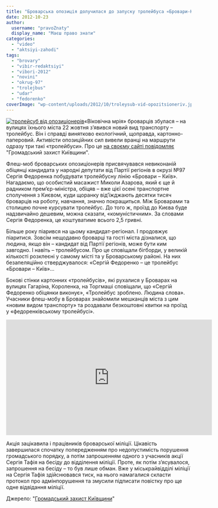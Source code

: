 ```yaml
---
title: "Броварська опозиція долучилася до запуску тролейбуса «Бровари-Київ» - ВІДЕО"
date: 2012-10-23
author: 
  username: "pravoZnaty"
  display_name: "Маєш право знати"
categories: 
  - "video"
  - "aktsiyi-zahodi"
tags: 
  - "brovary"
  - "vibir-redaktsiyi"
  - "vibori-2012"
  - "novini"
  - "okrug-97"
  - "trolejbus"
  - "udar"
  - "fedorenko"
coverImage: "wp-content/uploads/2012/10/troleysub-vid-opozitsioneriv.jpg"
---
```


[![](https://mpz.brovary.org/wp-content/uploads/2012/10/troleysub-vid-opozitsioneriv.jpg "тролейсуб від опозиціонерів")](https://mpz.brovary.org/wp-content/uploads/2012/10/troleysub-vid-opozitsioneriv.jpg)«Віковічна мрія» броварців збулася – на вулицях їхнього міста 22 жовтня з’явився новий вид транспорту – тролейбус. Він і справді винятково екологічний, щоправда, картонно-паперовий. Активісти опозиційних сил вивели вранці на маршрути одразу три такі «тролейбуси». Про це [на своєму сайті повідомляє](http://groza.org/brovarska-opozytsiya-doluchylasya-do-zapusku-trolejbusa-brovary-kyjiv/) "Громадський захист Київщини".

Флеш-моб броварських опозиціонерів присвячувався невиконаній обіцянці кандидата у народні депутати від Партії регіонів в окрузі №97 Сергія Федоренка побудувати тролейбусну лінію «Бровари – Київ». Нагадаємо, що особистий масажист Миколи Азарова, який є ще й радником прем’єр-міністра, обіцяв – вже цієї осені транспортне сполучення з Києвом, куди щоранку від’їжджають десятки тисяч броварців на роботу, навчання, значно покращиться. Між Броварами та столицею почне курсувати тролейбус. До того ж, проїзд до Києва буде надзвичайно дешевим, можна сказати, «комуністичним». За словами Сергія Федоренка, це коштуватиме всього 2,5 гривні.

Більше року піарився на цьому кандидат-регіонал. І продовжує піаритися. Зовсім нещодавно броварці та гості міста дізналися, що людина, якщо він – кандидат від Партії регіонів, може бути ким завгодно. І навіть – тролейбусом. Про це сповіщали бігборди, у великій кількості розклеєні у самому місті та у Броварському районі. На них безапеляційно стверджувалося: «Сергій Федоренко – це тролейбус «Бровари – Київ»…

Бокові стінки картонних «тролейбусів», які рухалися у Броварах на вулицях Гагаріна, Короленка, на Торгмаші сповіщали, що «Сергій Федоренко обіцянки виконує», «Тролейбус зроблено. Людина слова». Учасники флеш-мобу в Броварах знайомили мешканців міста з цим «новим видом транспорту» та роздавали безкоштовні квитки на проїзд у «федоренківському тролейбусі».

<iframe src="https://www.youtube.com/embed/ovy_BPsN-kY" frameborder="0" width="560" height="315"></iframe>

Акція зацікавила і працівників броварської міліції. Цікавість завершилася спочатку попередженням про недопустимість порушення громадського порядку, а потім запрошенням одного з учасників акції Сергія Тафія на бесіду до відділення міліції. Проте, як потім з’ясувалося, запрошення на бесіду – то був лише обман. Вже у міськрайвідділі міліції на Сергія Тафія здійснювався тиск, на нього намагалися скласти протокол про адмінпорушення та змусили підписати повістку про ще одне відвідання міліції.

Джерело: "[Громадський захист Київщини](http://groza.org/brovarska-opozytsiya-doluchylasya-do-zapusku-trolejbusa-brovary-kyjiv/)"
